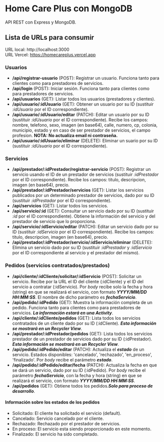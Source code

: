# Home Care Plus con MongoDB
API REST con Express y MongoDB.

<h2>Lista de URLs para consumir</h2>

URL local: http://localhost:3000</br>
URL Vercel: https://homecareplus.vercel.app

<h3>Usuarios</h3>

- <b>/api/registrar-usuario</b> (POST): Registrar un usuario. Funciona tanto para clientes como para prestadores de servicios.
- <b>/api/login</b> (POST): Iniciar sesión. Funciona tanto para clientes como para prestadores de servicios.
- <b>/api/usuarios</b> (GET): Listar todos los usuarios (prestadores y clientes).
- <b>/api/usuario/:idUsuario</b> (GET): Obtener un usuario por su ID (sustituir <em>:idUsuario</em> por el ID correspondiente).
- <b>/api/usuario/:idUsuario/editar</b> (PATCH): Editar un usuario por su ID (sustituir <em>:idUsuario</em> por el ID correspondiente). Recibe los campos: nombre, telefono, sexo, imagen (en base64), calle, numero, cp, colonia, municipio, estado y en caso de ser prestador de servicios, el campo profesion. <b>NOTA: No actualiza email ni contraseña.</b>
- <b>/api/usuario/:idUsuario/eliminar</b> (DELETE): Eliminar un suario por su ID (sustituir <em>:idUsuario</em> por el ID correspondiente).

<h3>Servicios</h3>

- <b>/api/prestador/:idPrestador/registrar-servicio</b> (POST): Registrar un servicio usando el ID de un prestador de servicios (sustituir <em>:idPrestador</em> por el ID correspondiente). Recibe los campos: titulo, descripcion, imagen (en base64), precio.
- <b>/api/prestador/:idPrestador/servicios</b> (GET): Listar los servicios publicados por un determinado prestador de servicios, dado por su ID (sustituir <em>:idPrestador</em> por el ID correspondiente).
- <b>/api/servicios</b> (GET): Listar todos los servicios.
- <b>/api/servicio/:id</b> (GET): Consultar un servicio dado por su ID (sustituir <em>:id</em> por el ID correspondiente). Obtiene la información del servicio y del prestador de servicio que lo proporciona.
- <b>/api/servicio/:idServicio/editar</b> (PATCH): Editar un servicio dado por su ID (sustituir <em>:idServicio</em> por el ID correspondiente). Recibe los campos: titulo, descripcion, imagen (en base64), precio.
- <b>/api/prestador/:idPrestador/servicio/:idServicio/eliminar</b> (DELETE): Elimina un servicio dado por su ID (sustituir <em>:idPrestador</em> y <em>:idServicio</em> por el ID correspondiente al servicio y el prestador del mismo).

<h3>Pedidos (servicios contratados/prestados)</h3>

- <b>/api/cliente/:idCliente/solicitar/:idServicio</b> (POST): Solicitar un servicio. Recibe por la URL el ID del cliente (:idCliente) y el ID del servicio a contratar (:idServicio). Por <em>body</em> recibe solo la fecha y hora (string) en que se realizará el servicio, con formato **_YYYY/MM/DD HH:MM:SS_**. El nombre de dicho parámetro es **_fechaServicio_**.
- <b>/api/pedido/:idPedido</b> (GET): Muestra la información completa de un pedido. Funciona tanto para clientes como para prestadores de servicios. **_La información estará en una Activity_**.
- <b>/api/cliente/:idCliente/pedidos</b> (GET): Lista todos los servicios contratados de un cliente dado por su ID (:idCliente). **_Esta información se mostrará en un Recycler View_**.
- <b>/api/prestador/:idPrestador/pedidos</b> (GET): Lista todos los servicios prestador de un prestador de servicios dado por su ID (:idPrestador). **_Esta información se mostrará en un Recycler View_**.
- <b>/api/pedido/:idPedido/editar</b> (PATCH): Actualiza el <b>**_estado_**</b> de un servicio. Estados disponibles: 'cancelado', 'rechazado', 'en_proceso', 'finalizado'. Por <em>body</em> recibe el parámetro **_estado_**.
- <b>/api/pedido/:idPedido/editar/fecha</b> (PATCH): Actualiza la fecha en que se dará un servicio, dado por su ID (:idPedido). Por <em>body</em> recibe el parámetro **_fechaServicio_**, con la fecha y hora (string) en que se realizará el servicio, con formato **_YYYY/MM/DD HH:MM:SS_**.
- <b>/api/pedidos</b> (GET): Obtiene todos los pedidos.**_Solo para proceso de desarrollo_**.

#### Información sobre los estados de los pedidos
- Solicitado: El cliente ha solicitado el servicio (default).
- Cancelado: Servicio cancelado por el cliente.
- Rechazado: Rechazado por el prestador de servicios.
- En proceso: El servicio esta siendo proporcionado en este momento.
- Finalizado: El servicio ha sido completado.